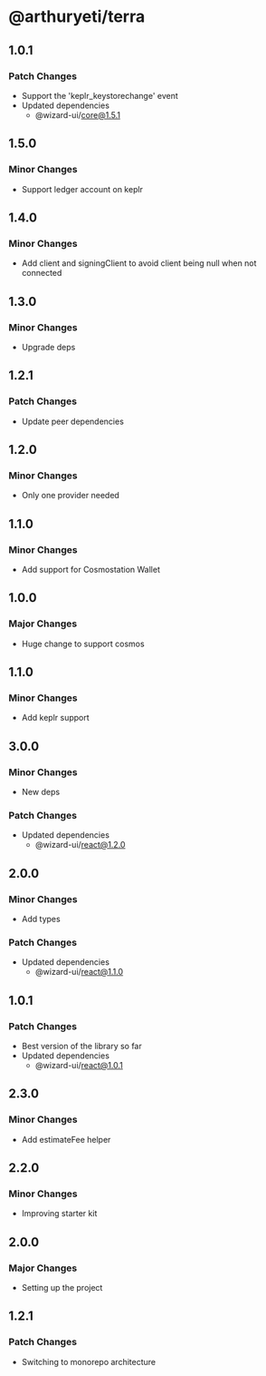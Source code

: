 # @arthuryeti/terra

## 1.0.1

### Patch Changes

- Support the 'keplr_keystorechange' event
- Updated dependencies
  - @wizard-ui/core@1.5.1

## 1.5.0

### Minor Changes

- Support ledger account on keplr

## 1.4.0

### Minor Changes

- Add client and signingClient to avoid client being null when not connected

## 1.3.0

### Minor Changes

- Upgrade deps

## 1.2.1

### Patch Changes

- Update peer dependencies

## 1.2.0

### Minor Changes

- Only one provider needed

## 1.1.0

### Minor Changes

- Add support for Cosmostation Wallet

## 1.0.0

### Major Changes

- Huge change to support cosmos

## 1.1.0

### Minor Changes

- Add keplr support

## 3.0.0

### Minor Changes

- New deps

### Patch Changes

- Updated dependencies
  - @wizard-ui/react@1.2.0

## 2.0.0

### Minor Changes

- Add types

### Patch Changes

- Updated dependencies
  - @wizard-ui/react@1.1.0

## 1.0.1

### Patch Changes

- Best version of the library so far
- Updated dependencies
  - @wizard-ui/react@1.0.1

## 2.3.0

### Minor Changes

- Add estimateFee helper

## 2.2.0

### Minor Changes

- Improving starter kit

## 2.0.0

### Major Changes

- Setting up the project

## 1.2.1

### Patch Changes

- Switching to monorepo architecture
